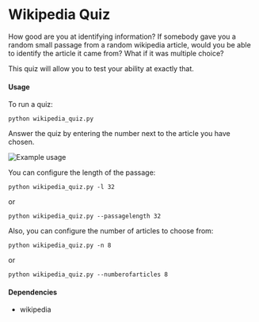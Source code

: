 # Wikipedia Quiz

How good are you at identifying information? If somebody gave you a random small passage from a random wikipedia article, would you be able to identify the article it came from? What if it was multiple choice?

This quiz will allow you to test your ability at exactly that.

#### Usage

To run a quiz:

```python wikipedia_quiz.py```

Answer the quiz by entering the number next to the article you have chosen.

![Example usage](https://i.imgur.com/729Hlax.png "Example usage")

You can configure the length of the passage:

```python wikipedia_quiz.py -l 32```

or 

```python wikipedia_quiz.py --passagelength 32```

Also, you can configure the number of articles to choose from:

```python wikipedia_quiz.py -n 8```

or 

```python wikipedia_quiz.py --numberofarticles 8```


#### Dependencies
* wikipedia


